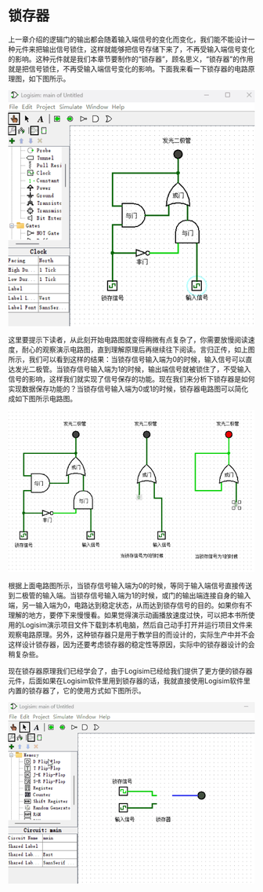 # 锁存器

上一章介绍的逻辑门的输出都会随着输入端信号的变化而变化，我们能不能设计一种元件来把输出信号锁住，这样就能够把信号存储下来了，不再受输入端信号变化的影响。这种元件就是我们本章节要制作的“锁存器”，顾名思义，“锁存器”的作用就是把信号锁住，不再受输入端信号变化的影响。下面我来看一下锁存器的电路原理图，如下图所示。

![](pic/3-3.gif)

这里要提示下读者，从此刻开始电路图就变得稍微有点复杂了，你需要放慢阅读速度，耐心的观察演示电路图，直到理解原理后再继续往下阅读。言归正传，如上图所示，我们可以看到这样的结果：当锁存信号输入端为0的时候，输入信号可以直达发光二极管。当锁存信号输入端为1的时候，输出端信号就被锁住了，不受输入信号的影响，这样我们就实现了信号保存的功能。现在我们来分析下锁存器是如何实现数据保存功能的？当锁存信号输入端为0或1的时候，锁存器电路图可以简化成如下图所示电路图。

![](pic/3-4.gif)

根据上面电路图所示，当锁存信号输入端为0的时候，等同于输入端信号直接传送到二极管的输入端。当锁存信号输入端为1的时候，或门的输出端连接自身的输入端，另一输入端为0，电路达到稳定状态，从而达到锁存信号的目的。如果你有不理解的地方，要停下来慢慢看。如果觉得演示动画播放速度过快，可以把本书所使用的Logisim演示项目文件下载到本机电脑，然后自己动手打开并运行项目文件来观察电路原理。另外，这种锁存器只是用于教学目的而设计的，实际生产中并不会这样设计锁存器，因为还要考虑锁存器的稳定性等原因，实际中的锁存器设计的会稍复杂些。

现在锁存器原理我们已经学会了，由于Logisim已经给我们提供了更方便的锁存器元件，后面如果在Logisim软件里用到锁存器的话，我就直接使用Logisim软件里内置的锁存器了，它的使用方式如下图所示。

![](pic/3-5.gif)
